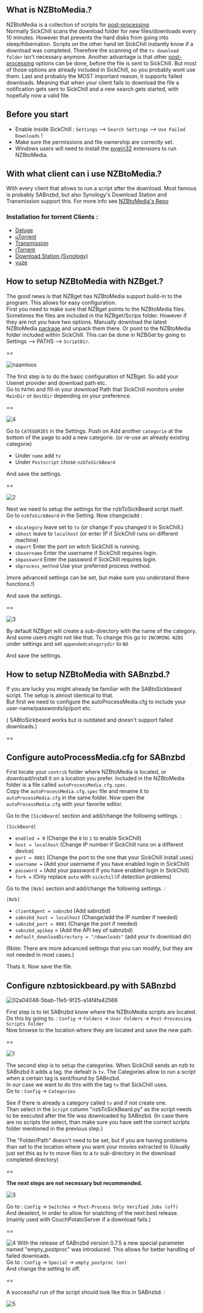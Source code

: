 ## What is NZBtoMedia.?

NZBtoMedia is a collection of scripts for [post-processing](https://github.com/SickChill/SickChill/wiki/Post-Processing).  
Normally SickChill scans the download folder for new files/downloads every 10 minutes. However that prevents the hard disks from going into sleep/hibernation. Scripts on the other hand let SickChill instantly know if a download was completed. Therefore the scanning of the `tv download folder` isn't necessary anymore.
Another advantage is that other [post-processing](https://github.com/SickChill/SickChill/wiki/Post-Processing) options can be done, before the file is sent to SickChill. But most of those options are already included in SickChill, so you probably wont use them.
Last and probably the MOST important reason, it supports failed downloads. Meaning that when your client fails to download the file a notification gets sent to SickChill and a new search gets started, with hopefully now a valid file.  

## Before you start

* Enable inside SickChill :  `Settings` --> `Search Settings` --> `Use Failed Downloads` !  
* Make sure the permissions and file ownership are correctly set.  
* Windows users will need to install the [pywin32](https://sourceforge.net/projects/pywin32/files/pywin32/) extensions to run NZBtoMedia.   

## With what client can i use NZBtoMedia.?

With every client that allows to run a script after the download. Most famous is probably SABnzbd, but also Synology's Download Station and Transmission support this.
For more info see [NZBtoMedia's Repo](https://github.com/clinton-hall/nzbToMedia/wiki#downloaders)  

### Installation for torrent Clients :  

* [Deluge](https://github.com/clinton-hall/nzbToMedia/wiki/deluge)  
* [µTorrent](https://github.com/clinton-hall/nzbToMedia/wiki/utorrent)  
* [Transmission](https://github.com/clinton-hall/nzbToMedia/wiki/transmission)  
* [rTorrent](https://github.com/clinton-hall/nzbToMedia/wiki/rtorrent)  
* [Download Station (Synology)](https://github.com/clinton-hall/nzbToMedia/wiki/Download-Station)  
* [vuze](https://github.com/clinton-hall/nzbToMedia/wiki/vuze)  

## How to setup NZBtoMedia with NZBget.?  

The good news is that NZBget has NZBtoMedia support build-in to the program. This allows for easy configuration.  
First you need to make sure that NZBget points to the NZBtoMedia files. Sometimes the files are included in the NZBget/Scrips folder. However if they are not you have two options. Manually download the latest NZBtoMedia [package](https://github.com/clinton-hall/nzbToMedia/archive/master.zip) and unpack them there. Or point to the NZBtoMedia folder included within SickChill. This can be done in NZBGet by going to Settings --> PATHS --> `ScriptDir`.

==

![naamloos](https://cloud.githubusercontent.com/assets/7928052/13014408/f9a0cfb0-d1b3-11e5-915a-bc695e77b4ba.png)

The first step is to do the basic configuration of NZBget. So add your Usenet provider and download path etc.  
Go to `PATHS` and fill-in your download Path that SickChill monitors under `MainDir` or `DestDir` depending on your preference.   


== 

![4](https://cloud.githubusercontent.com/assets/7928052/13014407/f99d1d34-d1b3-11e5-9fc7-7366fb786ebe.png)

Go to `CATEGORIES` in the Settings. Push on Add another `categorie` at the bottom of the page to add a new categorie. (or re-use an already existing categorie)  

* Under `name` add `tv`  
* Under `Postscript` chose `nzbToSickBeard`  

And save the settings.  

==

![2](https://cloud.githubusercontent.com/assets/7928052/13014403/f995f324-d1b3-11e5-9917-fdcb71d9aabe.png)

Next we need to setup the settings for the nzbToSickBeard script itself.  
Go to `nzbToSickBeard` in the Setting. Now change/add : 

* `sbcategory`        leave set to `tv` (or change if you changed it in SickChill.)  
* `sbhost`            leave to `localhost` (or enter IP if SickChill runs on different machine)  
* `sbport`            Enter the port on witch SickChill is running.  
* `sbusername`        Enter the username if SickChill requires login.  
* `sbpassword`        Enter the password if SickChill requires login.  
* `sbprocess_method`  Use your preferred process method.  

(more advanced settings can be set, but make sure you understand there functions.!)  

And save the settings.  

==

![3](https://cloud.githubusercontent.com/assets/7928052/13014404/f99896ec-d1b3-11e5-8d84-7bab89f35121.png)

By default NZBget will create a sub-directory with the name of the category. And some users might not like that. To change this go to `INCOMING NZBS` under settings and set `appendedcategorydir` to `NO`  

And save the settings.  

## How to setup NZBtoMedia with SABnzbd.?

If you are lucky you might already be familiar with the SABtoSickbeard script. The setup is almost identical to that.  
But first we need to configure the autoProcessMedia.cfg to include your user-name/passwords/ip/port etc.  

( SABtoSickbeard works but is outdated and doesn't support failed downloads.)

==

## Configure autoProcessMedia.cfg for SABnzbd

First locate your `contrib` folder where NZBtoMedia is located, or download/install it on a location you prefer. Included in the NZBtoMedia folder is a file called `autoProcessMedia.cfg.spec`.  
Copy the `autoProcessMedia.cfg.spec` file and rename it to `autoProcessMedia.cfg` in the same folder. 
Now open the `autoProcessMedia.cfg` with your favorite editor.   

Go to the `[SickBeard]` section and add/change the following settings. :  
  
`[SickBeard]`  
  
* `enabled = 0`            (Change the `0` to `1` to enable SickChill)  
* `host = localhost`       (Change IP number if SickChill runs on a different device)  
* `port = 8081`            (Change the port to the one that your SickChill install uses)   
* `username =`             (Add your username if you have enabled login in SickChill)  
* `password =`             (Add your password if you have enabled login in SickChill)  
* `fork =`                 (Only replace `auto` with `sickchill`if detection problems)  

Go to the `[Nzb]` section and add/change the following settings. :    

`[Nzb]`  

* `clientAgent = sabnzbd`    (Add sabnzbd)  
* `sabnzbd_host = localhost` (Change/add the IP number if needed)  
* `sabnzbd_port = 8081`      (Change the port if needed)  
* `sabnzbd_apikey` =         (Add the API key of sabnzbd)  
* `default_downloadDirectory = "/downloads"` (add your tv download dir)  

(Note: There are more advanced settings that you can modify, but they are not needed in most cases.)

Thats it. Now save the file.  


## Configure nzbtosickbeard.py with SABnzbd

![02a04048-5bab-11e5-9f25-a14f4fa42566](https://cloud.githubusercontent.com/assets/7928052/13014406/f99c4288-d1b3-11e5-8f68-dde9be0fe691.png)

First step is to let SABnzbd know where the NZBtoMedia scripts are located.  
Do this by going to. : `Config` -> `Folders` -> `User Folders` -> `Post-Processing Scripts Folder`  
Now browse to the location where they are located and save the new path.  

==

![1](https://cloud.githubusercontent.com/assets/7928052/13014405/f99ac868-d1b3-11e5-841f-d566aed5f04c.png)

The second step is to setup the categories. When SickChill sends an nzb to SABnzbd it adds a tag. the defealt is `tv`. The Categories allow to run a script when a certain tag is sent/found by SABnzbd.  
In our case we want to do this with the tag `tv` that SickChill uses.  
Go to : `Config` -> `Categories`  

See if there is already a category called `tv` and if not create one.  
Than select in the `Script` column "nzbToSickBeard.py" as the script needs to be executed after the file was downloaded by SABnzbd. (In case there are no scripts the select, than make sure you have sett the correct scripts folder mentioned in the previous step.)  

The "Folder/Path" doesn't need to be set, but if you are having problems than set to the location where you want your movies extracted to (Usually just set this as tv to move files to a tv sub-directory in the download completed directory)


==

**The next steps are not necessary but recommended.** 


![3](https://cloud.githubusercontent.com/assets/7928052/13014409/f9abfca0-d1b3-11e5-93c8-ad8e47836327.png)

Go to : `Config` -> `Switches` -> `Post-Process Only Verified Jobs (off)`  
And deselect, in order to allow for snatching of the next best release. (mainly used with CouchPotatoServer if a download fails.)  

==

![4](https://cloud.githubusercontent.com/assets/7928052/13014410/f9ae3d94-d1b3-11e5-9713-896c133465c8.png)
With the release of SABnzbd version 0.7.5 a new special parameter named "empty_postproc" was introduced. This allows for better handling of failed downloads.  
Go to : `Config` -> `Special` -> `empty_postproc (on)`  
And change the setting to off.   

==

A successful run of the script should look like this in SABnzbd. :  

![5](https://cloud.githubusercontent.com/assets/7928052/13014411/f9afd71c-d1b3-11e5-89bf-643f2bf13603.png)


